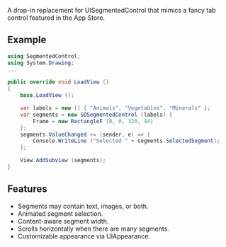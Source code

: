A drop-in replacement for UISegmentedControl that mimics a fancy tab
control featured in the App Store.

## Example

```csharp
using SegmentedControl;
using System.Drawing;
...

public override void LoadView ()
{
	base.LoadView ();

	var labels = new [] { "Animals", "Vegetables", "Minerals" };
	var segments = new SDSegmentedControl (labels) {
		Frame = new RectangleF (0, 0, 320, 44)
	};
	segments.ValueChanged += (sender, e) => {
		Console.WriteLine ("Selected " + segments.SelectedSegment);
	};

	View.AddSubview (segments);
}
```

## Features

- Segments may contain text, images, or both.
- Animated segment selection.
- Content-aware segment width.
- Scrolls horizontally when there are many segments.
- Customizable appearance via UIAppearance.
